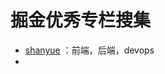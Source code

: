 # 掘金优秀专栏搜集
- <a href="https://juejin.im/user/56a34361816dfa005925a654/posts">shanyue</a> ：前端，后端，devops
- 